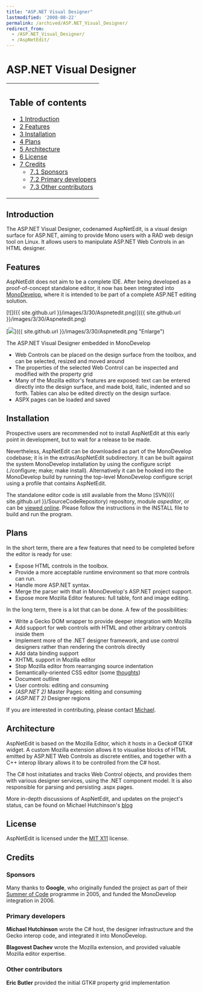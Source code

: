 ```yaml
---
title: "ASP.NET Visual Designer"
lastmodified: '2008-08-22'
permalink: /archived/ASP.NET_Visual_Designer/
redirect_from:
  - /ASP.NET_Visual_Designer/
  - /AspNetEdit/
---
```


ASP.NET Visual Designer
=======================

<table>
<col width="100%" />
<tbody>
<tr class="odd">
<td align="left"><h2>Table of contents</h2>
<ul>
<li><a href="#introduction">1 Introduction</a></li>
<li><a href="#features">2 Features</a></li>
<li><a href="#installation">3 Installation</a></li>
<li><a href="#plans">4 Plans</a></li>
<li><a href="#architecture">5 Architecture</a></li>
<li><a href="#license">6 License</a></li>
<li><a href="#credits">7 Credits</a>
<ul>
<li><a href="#sponsors">7.1 Sponsors</a></li>
<li><a href="#primary-developers">7.2 Primary developers</a></li>
<li><a href="#other-contributors">7.3 Other contributors</a></li>
</ul></li>
</ul></td>
</tr>
</tbody>
</table>

Introduction
------------

The ASP.NET Visual Designer, codenamed AspNetEdit, is a visual design surface for ASP.NET, aiming to provide Mono users with a RAD web design tool on Linux. It allows users to manipulate ASP.NET Web Controls in an HTML designer.

Features
--------

AspNetEdit does not aim to be a complete IDE. After being developed as a proof-of-concept standalone editor, it now has been integrated into [MonoDevelop](http://monodevelop.com), where it is intended to be part of a complete ASP.NET editing solution.

[![]({{ site.github.url }}/images/3/30/Aspnetedit.png)]({{ site.github.url }}/images/3/30/Aspnetedit.png)

[![](/skins/common/images/magnify-clip.png)]({{ site.github.url }}/images/3/30/Aspnetedit.png "Enlarge")

The ASP.NET Visual Designer embedded in MonoDevelop

-   Web Controls can be placed on the design surface from the toolbox, and can be selected, resized and moved around
-   The properties of the selected Web Control can be inspected and modified with the property grid
-   Many of the Mozilla editor's features are exposed: text can be entered directly into the design surface, and made bold, italic, indented and so forth. Tables can also be edited directly on the design surface.
-   ASPX pages can be loaded and saved

Installation
------------

Prospective users are recommended not to install AspNetEdit at this early point in development, but to wait for a release to be made.

Nevertheless, AspNetEdit can be downloaded as part of the MonoDevelop codebase; it is in the extras/AspNetEdit subdirectory. It can be built against the system MonoDevelop installation by using the configure script (./configure; make; make install). Alternatively it can be hooked into the MonoDevelop build by running the top-level MonoDevelop configure script using a profile that contains AspNetEdit.

The standalone editor code is still available from the Mono [SVN]({{ site.github.url }}/SourceCodeRepository) repository, module *aspeditor*, or can be [viewed online](http://anonsvn.mono-project.com/viewvc/trunk/aspeditor/). Please follow the instructions in the INSTALL file to build and run the program.

Plans
-----

In the short term, there are a few features that need to be completed before the editor is ready for use:

-   Expose HTML controls in the toolbox.
-   Provide a more acceptable runtime environment so that more controls can run.
-   Handle more ASP.NET syntax.
-   Merge the parser with that in MonoDevelop's ASP.NET project support.
-   Expose more Mozilla Editor features: full table, font and image editing.

 In the long term, there is a lot that can be done. A few of the possibilities:

-   Write a Gecko DOM wrapper to provide deeper integration with Mozilla
-   Add support for web controls with HTML and other arbitrary controls inside them
-   Implement more of the .NET designer framework, and use control designers rather than rendering the controls directly
-   Add data binding support
-   XHTML support in Mozilla editor
-   Stop Mozilla editor from rearranging source indentation
-   Semantically-oriented CSS editor (some [thoughts](http://mjhutchinson.com/journal/2005-14-12/asp_net_and_css))
-   Document outline
-   User controls: editing and consuming
-   *(ASP.NET 2)* Master Pages: editing and consuming
-   *(ASP.NET 2)* Designer regions

If you are interested in contributing, please contact [Michael](mailto:m.j.hutchinson@gmail.com).

Architecture
------------

AspNetEdit is based on the Mozilla Editor, which it hosts in a Gecko\# GTK\# widget. A custom Mozilla extension allows it to visualise blocks of HTML emitted by ASP.NET Web Controls as discrete entities, and together with a C++ interop library allows it to be controlled from the C\# host.

The C\# host initatiates and tracks Web Control objects, and provides them with various designer services, using the .NET component model. It is also responsible for parsing and persisting .aspx pages.

More in-depth discussions of AspNetEdit, and updates on the project's status, can be found on Michael Hutchinson's [blog](http://mjhutchinson.com/journal/category/mono)

License
-------

AspNetEdit is licensed under the [MIT X11](http://www.opensource.org/licenses/mit-license.html) license.

Credits
-------

### Sponsors

Many thanks to **Google**, who originally funded the project as part of their [Summer of Code](http://code.google.com/summerofcode.html) programme in 2005, and funded the MonoDevelop integration in 2006.

### Primary developers

**Michael Hutchinson** wrote the C\# host, the designer infrastructure and the Gecko interop code, and integrated it into MonoDevelop.

**Blagovest Dachev** wrote the Mozilla extension, and provided valuable Mozilla editor expertise.

### Other contributors

**Eric Butler** provided the initial GTK\# property grid implementation

